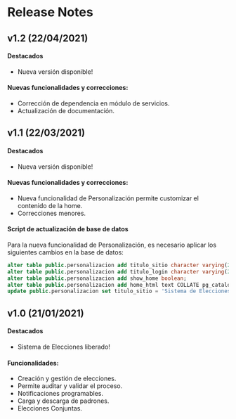 # Release Notes

## v1.2 (22/04/2021)

#### Destacados

* Nueva versión disponible!

#### Nuevas funcionalidades y correcciones:

* Corrección de dependencia en módulo de servicios.
* Actualización de documentación.

  
## v1.1 (22/03/2021)

#### Destacados

* Nueva versión disponible!

#### Nuevas funcionalidades y correcciones:

* Nueva funcionalidad de Personalización permite customizar el contenido de la home.
* Correcciones menores.

#### Script de actualización de base de datos

Para la nueva funcionalidad de Personalización, es necesario aplicar los siguientes cambios en la base de datos:

```sql
alter table public.personalizacion add titulo_sitio character varying(255) COLLATE pg_catalog."default" NULL;
alter table public.personalizacion add titulo_login character varying(255) COLLATE pg_catalog."default" NULL;
alter table public.personalizacion add show_home boolean;
alter table public.personalizacion add home_html text COLLATE pg_catalog."default";
update public.personalizacion set titulo_sitio = 'Sistema de Elecciones - Lacnic', titulo_login = 'Elecciones LACNIC', show_home = false where id_personalizacion = 1;
```  
  

## v1.0 (21/01/2021)

#### Destacados

* Sistema de Elecciones liberado!

#### Funcionalidades:

* Creación y gestión de elecciones.
* Permite auditar y validar el proceso.
* Notificaciones programables.
* Carga y descarga de padrones.
* Elecciones Conjuntas.
